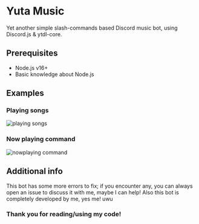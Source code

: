 # Yuta Music
Yet another simple slash-commands based Discord music bot, using Discord.js & ytdl-core.

## Prerequisites
- Node.js v16+
- Basic knowledge about Node.js

## Examples
### Playing songs
![playing songs](https://media.discordapp.net/attachments/1052930175777636392/1052930219503267850/Screenshot_2022-12-15-17-45-36-72_572064f74bd5f9fa804b05334aa4f912.jpg)
### Now playing command
![nowplaying command](https://media.discordapp.net/attachments/1052930175777636392/1052930219306131548/Screenshot_2022-12-15-17-46-34-09_572064f74bd5f9fa804b05334aa4f912.jpg)

## Additional info
This bot has some more errors to fix; if you encounter any, you can always open an issue to discuss it with me, maybe I can help!
Also this bot is completely developed by me, yes me! uwu

### Thank you for reading/using my code!
